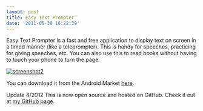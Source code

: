 ```yaml
---
layout: post
title: Easy Text Prompter
date: '2011-06-30 16:22:39'
---
```



Easy Text Prompter is a fast and free application to display text on screen in a timed manner (like a teleprompter). This is handy for speeches, practicing for giving speeches, etc. You can also use this to read books without having to touch your phone to turn the page.

[![](http://66.147.244.180/~hunterda/content/images/2011/06/screenshot2151-180x300.png "screenshot2")](http://66.147.244.180/~hunterda/content/images/2011/06/screenshot2151.png)

You can download it from the Android Market [here](https://market.android.com/details?id=com.hunterdavis.easytextprompter).

Update 4/2012 This is now open source and hosted on GitHub. Check it out at [my GitHub page](https://github.com/huntergdavis).


